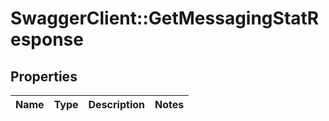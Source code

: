 # SwaggerClient::GetMessagingStatResponse

## Properties
Name | Type | Description | Notes
------------ | ------------- | ------------- | -------------


